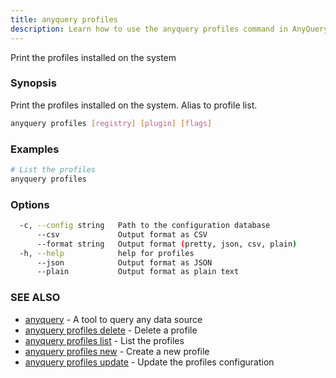 ```yaml
---
title: anyquery profiles
description: Learn how to use the anyquery profiles command in AnyQuery.
---
```


Print the profiles installed on the system

### Synopsis

Print the profiles installed on the system.
Alias to profile list.

```bash
anyquery profiles [registry] [plugin] [flags]
```

### Examples

```bash
# List the profiles
anyquery profiles
```

### Options

```bash
  -c, --config string   Path to the configuration database
      --csv             Output format as CSV
      --format string   Output format (pretty, json, csv, plain)
  -h, --help            help for profiles
      --json            Output format as JSON
      --plain           Output format as plain text
```

### SEE ALSO

* [anyquery](../anyquery)	 - A tool to query any data source
* [anyquery profiles delete](../anyquery_profiles_delete)	 - Delete a profile
* [anyquery profiles list](../anyquery_profiles_list)	 - List the profiles
* [anyquery profiles new](../anyquery_profiles_new)	 - Create a new profile
* [anyquery profiles update](../anyquery_profiles_update)	 - Update the profiles configuration
